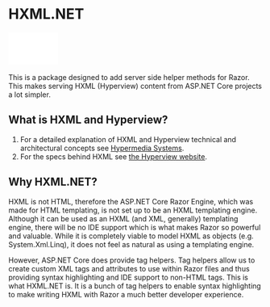 # HXML.NET

![Hyperview Logo](./hv.svg)

This is a package designed to add server side helper methods for Razor. This makes serving HXML (Hyperview) content from ASP.NET Core projects a lot simpler. 

## What is HXML and Hyperview?

1. For a detailed explanation of HXML and Hyperview technical and architectural concepts see [Hypermedia Systems](https://hypermedia.systems).
2. For the specs behind HXML see [the Hyperview website](https://hyperview.org/docs/reference_index).

## Why HXML.NET?

HXML is not HTML, therefore the ASP.NET Core Razor Engine, which was made for HTML templating, is not set up to be an HXML templating engine. Although it can be used as an HXML (and XML, generally) templating engine, there will be no IDE support which is what makes Razor so powerful and valuable. While it is completely viable to model HXML as objects (e.g. System.Xml.Linq), it does not feel as natural as using a templating engine.

However, ASP.NET Core does provide tag helpers. Tag helpers allow us to create custom XML tags and attributes to use within Razor files and thus providing syntax highlighting and IDE support to non-HTML tags. This is what HXML.NET is. It is a bunch of tag helpers to enable syntax highlighting to make writing HXML with Razor a much better developer experience. 


